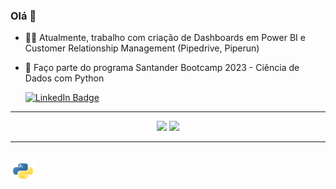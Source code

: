 ### Olá 👋

- 👨‍💻 Atualmente, trabalho com criação de Dashboards em Power BI e Customer Relationship Management (Pipedrive, Piperun)
- 🌱 Faço parte do programa Santander Bootcamp 2023 - Ciência de Dados com Python
  
  <div id="badges">
  <a href = "linkedin.com/in/obadias-oliveira-do-carmo-filho-a446871b3">
    <img src="https://img.shields.io/badge/LinkedIn-blue?style=for-the-badge&logo=linkedin&logoColor=white" alt="LinkedIn Badge"/>
  </a>
</div>

---
<div align = "center">
<img height = "200em" src="https://github-readme-stats.vercel.app/api/top-langs/?username=ObadiasSefarad&show_icons=true&theme=bear&count_private=true"/>
<img height = "200em" src="https://github-readme-stats.vercel.app/api?username=ObadiasSefarad&show_icons=true&show_icons=true&theme=bear&count_private=true" />
</div>

 --- 
<div style="display: inline_block"><br>
  <img align="center" alt="Python" height="30" width="40" src="https://raw.githubusercontent.com/devicons/devicon/master/icons/python/python-original.svg">
</div>